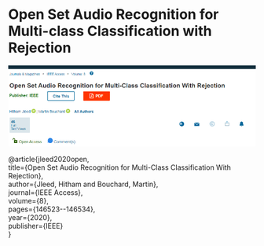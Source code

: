 # Open Set Audio Recognition for Multi-class Classification with Rejection


![Test Image 1](https://github.com/hjleed/Open-Set-Audio-Recognition-for-Multi-class-Classification-with-Rejection/blob/master/Writing/img/image.png?raw=true?raw=true)


@article{jleed2020open,<br>
  title={Open Set Audio Recognition for Multi-Class Classification With Rejection},<br>
  author={Jleed, Hitham and Bouchard, Martin},<br>
  journal={IEEE Access},<br>
  volume={8},<br>
  pages={146523--146534},<br>
  year={2020},<br>
  publisher={IEEE}<br>
}<br>
